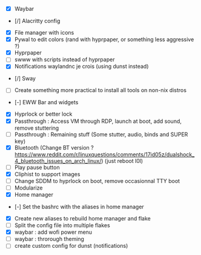 - [x] Waybar
- [/] Alacritty config
- [x] File manager with icons
- [x] Pywal to edit colors (rand with hyprpaper, or something less aggressive ?)
- [x] Hyprpaper
- [ ] swww with scripts instead of hyprpaper
- [x] Notifications waylandnc je crois (using dunst instead)
- [/] Sway
- [ ] Create something more practical to install all tools on non-nix distros
- [-] EWW Bar and widgets
- [x] Hyprlock or better lock
- [X] Passthrough : Access VM through RDP, launch at boot, add sound, remove stuttering
- [ ] Passthrough : Remaining stuff (Some stutter, audio, binds and SUPER key)
- [x] Bluetooth (Change BT version ? https://www.reddit.com/r/linuxquestions/comments/17id05z/dualshock_4_bluetooth_issues_on_arch_linux/) (just reboot l0l)
- [ ] Play pause button
- [x] Cliphist to support images
- [ ] Change SDDM to hyprlock on boot, remove occasionnal TTY boot
- [ ] Modularize
- [x] Home manager
- [-] Set the bashrc with the aliases in home manager
- [x] Create new aliases to rebuild home manager and flake
- [ ] Split the config file into multiple flakes
- [x] waybar : add wofi power menu
- [ ] waybar : throrough theming
- [ ] create custom config for dunst (notifications)
